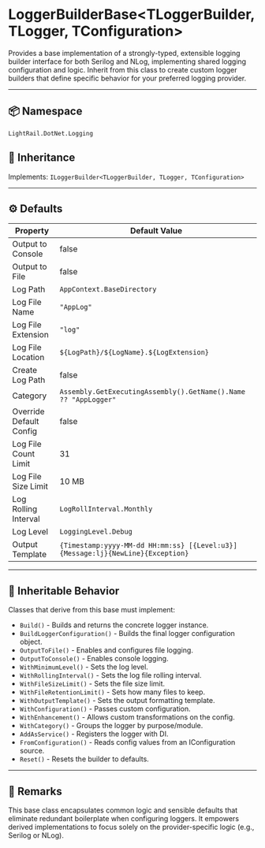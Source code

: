 # LoggerBuilderBase&lt;TLoggerBuilder, TLogger, TConfiguration&gt;

Provides a base implementation of a strongly-typed, extensible logging builder interface for both Serilog and NLog, implementing shared logging configuration and logic. Inherit from this class to create custom logger builders that define specific behavior for your preferred logging provider.

---

## 📦 Namespace

`LightRail.DotNet.Logging`

## 🧰 Inheritance

Implements: `ILoggerBuilder<TLoggerBuilder, TLogger, TConfiguration>`

---

## ⚙️ Defaults

| Property                   | Default Value                                                                 |
|----------------------------|--------------------------------------------------------------------------------|
| Output to Console          | false                                                                          |
| Output to File             | false                                                                          |
| Log Path                   | `AppContext.BaseDirectory`                                                     |
| Log File Name              | `"AppLog"`                                                                     |
| Log File Extension         | `"log"`                                                                        |
| Log File Location          | `${LogPath}/${LogName}.${LogExtension}`                                       |
| Create Log Path            | false                                                                          |
| Category                   | `Assembly.GetExecutingAssembly().GetName().Name ?? "AppLogger"`                |
| Override Default Config    | false                                                                          |
| Log File Count Limit       | 31                                                                             |
| Log File Size Limit        | 10 MB                                                                          |
| Log Rolling Interval       | `LogRollInterval.Monthly`                                                      |
| Log Level                  | `LoggingLevel.Debug`                                                           |
| Output Template            | `{Timestamp:yyyy-MM-dd HH:mm:ss} [{Level:u3}] {Message:lj}{NewLine}{Exception}`|

---

## 🔧 Inheritable Behavior

Classes that derive from this base must implement:

- `Build()` - Builds and returns the concrete logger instance.
- `BuildLoggerConfiguration()` - Builds the final logger configuration object.
- `OutputToFile()` - Enables and configures file logging.
- `OutputToConsole()` - Enables console logging.
- `WithMinimumLevel()` - Sets the log level.
- `WithRollingInterval()` - Sets the log file rolling interval.
- `WithFileSizeLimit()` - Sets the file size limit.
- `WithFileRetentionLimit()` - Sets how many files to keep.
- `WithOutputTemplate()` - Sets the output formatting template.
- `WithConfiguration()` - Passes custom configuration.
- `WithEnhancement()` - Allows custom transformations on the config.
- `WithCategory()` - Groups the logger by purpose/module.
- `AddAsService()` - Registers the logger with DI.
- `FromConfiguration()` - Reads config values from an IConfiguration source.
- `Reset()` - Resets the builder to defaults.

---

## 📘 Remarks

This base class encapsulates common logic and sensible defaults that eliminate redundant boilerplate when configuring loggers. It empowers derived implementations to focus solely on the provider-specific logic (e.g., Serilog or NLog).
